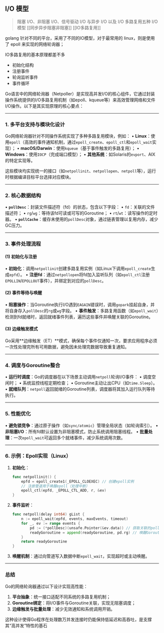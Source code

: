 

## I/O 模型

> 阻塞 I/O、非阻塞 I/O、信号驱动 I/O 与异步 I/O 以及 I/O 多路复用五种 I/O 模型 [[同步异步阻塞非阻塞]]  [[IO多路复用]]


golang 针对不同的平台，采用了不同的IO模型，对于最常用的 linux，则是使用了 epoll 来实现的网络轮询器；

IO多路复用的基本原理都差不多
- 初始化结构
- 注册事件
- 轮询监听事件
- 事件循环

Go语言中的网络轮询器（Netpoller）是实现高并发I/O的核心组件，它通过封装操作系统提供的I/O多路复用机制（如epoll、kqueue等）来高效管理网络和文件I/O操作。以下是其实现原理的核心要点：

---

### **1. 多平台支持与模块化设计**
Go网络轮询器针对不同操作系统实现了多种多路复用模块，例如：
• **Linux**：使用`epoll`（高效的事件通知机制，通过`epoll_create`、`epoll_ctl`和`epoll_wait`实现）；
• **macOS/Darwin**：使用`kqueue`（基于事件触发的多路复用）；
• **Windows**：使用`IOCP`（完成端口模型）；
• **其他系统**：如Solaris的`evport`、AIX的特定实现等。

这些模块均实现统一的接口（如`netpollinit`、`netpollopen`、`netpoll`等），运行时根据编译目标平台选择对应模块。

---


### **2. 核心数据结构**
• **`pollDesc`**：封装文件描述符（fd）的状态，包含以下字段：
  • `fd`：关联的文件描述符；
  • `rg`/`wg`：等待该fd可读或可写的Goroutine；
  • `rt`/`wt`：读写操作的定时器。
• **`pollCache`**：缓存未使用的`pollDesc`对象，通过链表管理以复用内存，减少GC压力。

---

### **3. 事件处理流程**
#### **(1) 初始化与注册**
• **初始化**：调用`netpollinit`创建多路复用实例（如Linux下调用`epoll_create`生成`epfd`）。
• **注册fd**：通过`netpollopen`将fd加入监听队列（如`epoll_ctl`注册`EPOLLIN`/`EPOLLOUT`事件），并绑定到对应的`pollDesc`。

#### **(2) 事件等待与唤醒**
• **阻塞操作**：当Goroutine执行I/O遇到`EAGAIN`错误时，调用`gopark`挂起自身，并将自身存入`pollDesc`的`rg`或`wg`字段。
• **事件触发**：多路复用函数（如`epoll_wait`）检测到fd就绪时，返回就绪事件列表，遍历这些事件并唤醒关联的Goroutine。

#### **(3) 边缘触发模式**
Go采用**边缘触发（ET）**模式，确保每个事件仅通知一次，要求应用程序必须一次性处理完所有可用数据，避免因未处理完数据导致重复通知。

---

### **4. 调度与Goroutine整合**
• **运行时调度**：Go的调度器在以下场景主动调用`netpoll`轮询I/O事件：
  • 调度空闲时；
  • 系统监控线程定期检查；
  • Goroutine主动让出CPU（如`time.Sleep`）。
• **就绪队列**：`netpoll`返回就绪的Goroutine列表，调度器将其加入运行队列等待执行。

---

### **5. 性能优化**
• **避免锁竞争**：通过原子操作（如`sync/atomic`）管理全局状态（如轮询索引）。
• **非阻塞I/O**：所有fd默认设置为非阻塞模式，防止系统调用阻塞线程。
• **批量处理**：一次`epoll_wait`可返回多个就绪事件，减少系统调用次数。

---

### **6. 示例：Epoll实现（Linux）**
1. **初始化**：
   ```go
   func netpollinit() {
       epfd = epoll_create1(_EPOLL_CLOEXEC) // 创建epoll实例
       // 注册管道用于唤醒epoll（处理中断）
       epoll_ctl(epfd, _EPOLL_CTL_ADD, r, &ev)
   }
   ```
2. **事件监听**：
   ```go
   func netpoll(delay int64) gList {
       n := epoll_wait(epfd, events, maxEvents, timeout)
       for _, ev := range events {
           pd := (*pollDesc)(unsafe.Pointer(&ev.data)) // 获取关联的pollDesc
           readyGoroutine = append(readyGoroutine, pd.rg) // 唤醒Goroutine
       }
       return readyGoroutine
   }
   ```
3. **唤醒机制**：通过向管道写入数据中断`epoll_wait`，实现超时或主动唤醒。

---

### **总结**
Go的网络轮询器通过以下设计实现高性能：
1. **平台抽象**：统一接口适配不同系统的多路复用机制；
2. **Goroutine绑定**：将I/O事件与Goroutine关联，实现无阻塞调度；
3. **边缘触发与批量处理**：减少无效通知和系统调用开销。

这种设计使得Go程序在处理数万并发连接时仍能保持低延迟和高吞吐，是支撑其“高并发”特性的基石